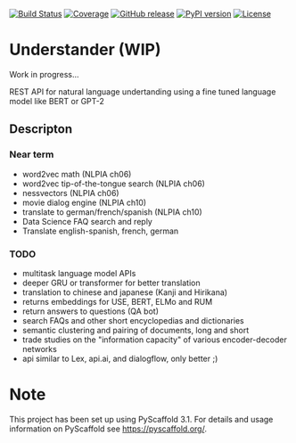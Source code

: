 [![Build Status](https://api.travis-ci.com/totalgood/understander.svg?branch=master)](https://travis-ci.com/totalgood/understander)
[![Coverage](https://codecov.io/gh/totalgood/understander/branch/master/graph/badge.svg)](https://codecov.io/gh/totalgood/understander)
[![GitHub release](https://img.shields.io/github/release/totalgood/understander.svg)](https://github.com/totalgood/understander/releases/latest)
[![PyPI version](https://img.shields.io/pypi/pyversions/understander.svg)](https://pypi.org/project/understander/)
[![License](https://img.shields.io/pypi/l/understander.svg)](https://pypi.python.org/pypi/understander/)


# Understander (WIP)

Work in progress...

REST API for natural language undertanding using a fine tuned language model like BERT or GPT-2


## Descripton

### Near term

- word2vec math (NLPIA ch06)
- word2vec tip-of-the-tongue search (NLPIA ch06)
- nessvectors  (NLPIA ch06)
- movie dialog engine (NLPIA ch10)
- translate to german/french/spanish (NLPIA ch10)
- Data Science FAQ search and reply
- Translate english-spanish, french, german

### TODO

- multitask language model APIs
- deeper GRU or transformer for better translation
- translation to chinese and japanese (Kanji and Hirikana)
- returns embeddings for USE, BERT, ELMo and RUM
- return answers to questions (QA bot)
- search FAQs and other short encyclopedias and dictionaries
- semantic clustering and pairing of documents, long and short
- trade studies on the "information capacity" of various encoder-decoder networks
- api similar to Lex, api.ai, and dialogflow, only better ;)


Note
====

This project has been set up using PyScaffold 3.1. For details and usage
information on PyScaffold see https://pyscaffold.org/.
